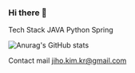 ### Hi there 👋

Tech Stack
JAVA
Python
Spring


![Anurag's GitHub stats](https://github-readme-stats.vercel.app/api?username=alwaysFinn&show_icons=true&theme=tokyonight)

Contact
mail
jiho.kim.kr@gmail.com

